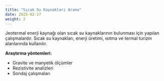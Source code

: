 ```yaml
---
title: "Sıcak Su Kaynakları Arama"
date: 2025-02-27
weight: 2
---
```


Jeotermal enerji kaynağı olan sıcak su kaynaklarının bulunması için yapılan çalışmalardır. Sıcak su kaynakları, enerji üretimi, ısıtma ve termal turizm alanlarında kullanılır.

**Araştırma yöntemleri:**
- Gravite ve manyetik ölçümler
- Rezistivite analizleri
- Sondaj çalışmaları
